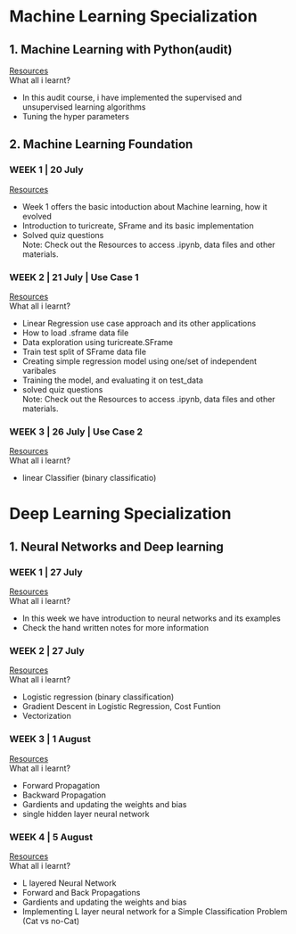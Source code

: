 # Machine Learning Specialization   
## 1. Machine Learning with Python(audit)    
[Resources](https://drive.google.com/drive/folders/1VKe2otKaAREkaCvmVG8FZm4oK0JRr4CZ?usp=sharing)   
What all i learnt?    
-  In this audit course, i have implemented the supervised and unsupervised learning algorithms
-  Tuning the hyper parameters
## 2. Machine Learning Foundation    
### WEEK 1 | 20 July    
[Resources](https://drive.google.com/drive/folders/196p39Nz6ECY0MesNwV8_3WMaWq33tYEd?usp=sharing)   
-  Week 1 offers the basic intoduction about Machine learning, how it evolved
-  Introduction to turicreate, SFrame and its basic implementation
-  Solved quiz questions    
Note: Check out the Resources to access .ipynb, data files and other materials. 
### WEEK 2 | 21 July | Use Case 1    
[Resources](https://drive.google.com/drive/folders/1Okl0w3M7IFnBX7RA4W5fa38YdPATshcz?usp=sharing)   
What all i learnt?
-  Linear Regression use case approach and its other applications
-  How to load .sframe data file
-  Data exploration using turicreate.SFrame
-  Train test split of SFrame data file
-  Creating simple regression model using one/set of independent varibales
-  Training the model, and evaluating it on test_data
-  solved quiz questions    
Note: Check out the Resources to access .ipynb, data files and other materials.   
### WEEK 3 | 26 July | Use Case 2   
[Resources](https://drive.google.com/drive/folders/1FSwDbLdF_ReJD26UojnRKquRrTnM3oc3?usp=sharing)   
What all i learnt?
-  linear Classifier (binary classificatio)

# Deep Learning Specialization
## 1. Neural Networks and Deep learning   
### WEEK 1 | 27 July    
[Resources](https://drive.google.com/drive/folders/1xAjxhIZRBQCWW6jQMhnpR6wfP6qVCy_k?usp=sharing)   
What all i learnt? 
-  In this week we have introduction to neural networks and its examples    
-  Check the hand written notes for more information    
### WEEK 2 | 27 July    
[Resources](https://drive.google.com/drive/folders/1xAjxhIZRBQCWW6jQMhnpR6wfP6qVCy_k?usp=sharing)   
What all i learnt?    
-  Logistic regression (binary classification)
-  Gradient Descent in Logistic Regression, Cost Funtion
-  Vectorization    

### WEEK 3 | 1 August
[Resources](https://drive.google.com/drive/folders/1xAjxhIZRBQCWW6jQMhnpR6wfP6qVCy_k?usp=sharing)   
What all i learnt?
-  Forward Propagation
-  Backward Propagation
-  Gardients and updating the weights and bias
-  single hidden layer neural network   
### WEEK 4 | 5 August   
[Resources](https://drive.google.com/drive/folders/1xAjxhIZRBQCWW6jQMhnpR6wfP6qVCy_k?usp=sharing)   
What all i learnt?
-  L layered Neural Network
-  Forward and Back Propagations
-  Gardients and updating the weights and bias 
-  Implementing L layer neural network for a Simple Classification Problem (Cat vs no-Cat)





